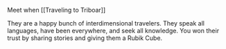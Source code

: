 Meet when [[Traveling to Triboar]]

They are a happy bunch of interdimensional travelers. They speak all languages, have been everywhere, and seek all knowledge. You won their trust by sharing stories and giving them a Rubik Cube.